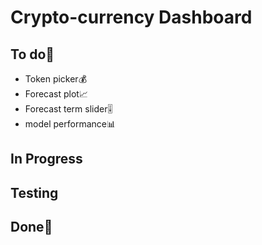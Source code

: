 # Crypto-currency Dashboard

## To do🏹
- Token picker💰
- Forecast plot📈
- Forecast term slider🎚️
- model performance📊

## In Progress

## Testing

## Done🎯

